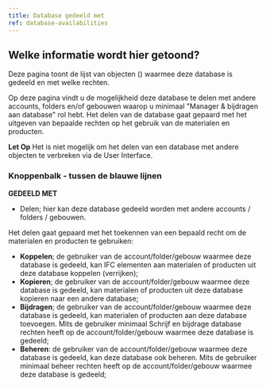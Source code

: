 ```yaml
---
title: Database gedeeld met
ref: database-availabilities
---
```


## Welke informatie wordt hier getoond?
Deze pagina toont de lijst van objecten () waarmee deze database is gedeeld en met welke rechten.

Op deze pagina vindt u de mogelijkheid deze database te delen met andere accounts, folders en/of gebouwen waarop u minimaal "Manager & bijdragen aan database" rol hebt.
Het delen van de database gaat gepaard met het uitgeven van bepaalde rechten op het gebruik van de materialen en producten.

**Let Op** Het is niet mogelijk om het delen van een database met andere objecten te verbreken via de User Interface.

### Knoppenbalk - tussen de blauwe lijnen ###

**GEDEELD MET** 
- Delen; hier kan deze database gedeeld worden met andere accounts / folders / gebouwen.

Het delen gaat gepaard met het toekennen van een bepaald recht om de materialen en producten te gebruiken:
- **Koppelen**; de gebruiker van de account/folder/gebouw waarmee deze database is gedeeld, kan IFC elementen aan materialen of producten uit deze database koppelen (verrijken);
- **Kopieren**; de gebruiker van de account/folder/gebouw waarmee deze database is gedeeld, kan materialen of producten uit deze database kopieren naar een andere database;
- **Bijdragen**; de gebruiker van de account/folder/gebouw waarmee deze database is gedeeld, kan materialen of producten aan deze database toevoegen. Mits de gebruiker minimaal Schrijf en bijdrage database rechten heeft op de account/folder/gebouw waarmee deze database is gedeeld;
- **Beheren**: de gebruiker van de account/folder/gebouw waarmee deze database is gedeeld, kan deze database ook beheren.  Mits de gebruiker minimaal beheer rechten heeft op de account/folder/gebouw waarmee deze database is gedeeld;

